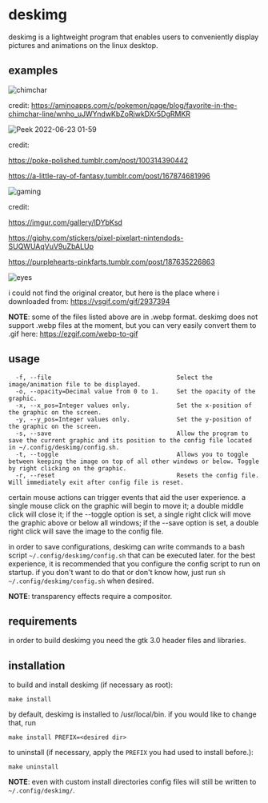 # deskimg 
deskimg is a lightweight program that enables users to conveniently display pictures and animations on the linux desktop. 

## examples

![chimchar](https://user-images.githubusercontent.com/59339739/176975278-f5328a44-ed49-40fd-b350-c9ea595c108d.gif)

credit: https://aminoapps.com/c/pokemon/page/blog/favorite-in-the-chimchar-line/wnho_uJWYndwKbZoRjwkDXr5DgRMKR

![Peek 2022-06-23 01-59](https://user-images.githubusercontent.com/59339739/175344013-24051e08-4eed-4719-8a31-9d6431bfeef5.gif)

credit:

https://poke-polished.tumblr.com/post/100314390442

https://a-little-ray-of-fantasy.tumblr.com/post/167874681996

![gaming](https://user-images.githubusercontent.com/59339739/175719187-1cf33db7-e153-4e37-8d67-e96f054c0fe7.gif)

credit: 

https://imgur.com/gallery/lDYbKsd

https://giphy.com/stickers/pixel-pixelart-nintendods-SUQWUAqVuV9uZbALUp

https://purplehearts-pinkfarts.tumblr.com/post/187635226863

![eyes](https://user-images.githubusercontent.com/59339739/175721106-2c23265d-7852-488c-a7fc-14c24ab8a1d3.gif)

i could not find the original creator, but here is the place where i downloaded from: https://vsgif.com/gif/2937394

**NOTE**: some of the files listed above are in .webp format. deskimg does not support .webp files at the moment, but you can very easily convert them
to .gif here: https://ezgif.com/webp-to-gif

## usage
```
  -f, --file                                   Select the image/animation file to be displayed.
  -o, --opacity=Decimal value from 0 to 1.     Set the opacity of the graphic.
  -x, --x_pos=Integer values only.             Set the x-position of the graphic on the screen.
  -y, --y_pos=Integer values only.             Set the y-position of the graphic on the screen.
  -s, --save                                   Allow the program to save the current graphic and its position to the config file located in ~/.config/deskimg/config.sh.
  -t, --toggle                                 Allows you to toggle between keeping the image on top of all other windows or below. Toggle by right clicking on the graphic.
  -r, --reset                                  Resets the config file. Will immediately exit after config file is reset.
```

certain mouse actions can trigger events that aid the user experience. a single mouse click on the graphic will begin to move it; a double middle click will close it; if the --toggle option is set, a single right click will move the graphic above or below all windows; if the --save option is set, a double right click will save the image to the config file.

in order to save configurations, deskimg can write commands to a bash script `~/.config/deskimg/config.sh` that can be executed later. for the best experience, it is recommended that you configure the config script to run on startup. if you don't want to do that or don't know how, just run `sh ~/.config/deskimg/config.sh` when desired.

**NOTE**: transparency effects require a compositor. 

## requirements
in order to build deskimg you need the gtk 3.0 header files and libraries.

## installation
to build and install deskimg (if necessary as root):
```
make install
```

by default, deskimg is installed to /usr/local/bin. if you would like to change that, run
```
make install PREFIX=<desired dir>
```

to uninstall (if necessary, apply the `PREFIX` you had used to install before.):
```
make uninstall
```
**NOTE**: even with custom install directories config files will still be written to `~/.config/deskimg/`.
